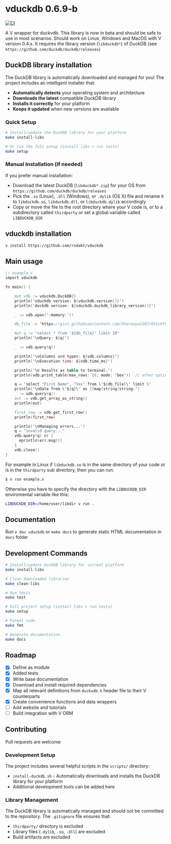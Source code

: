 # vduckdb 0.6.9-b

[![CI](https://github.com/rodabt/vduckdb/workflows/Build%20and%20Test/badge.svg)](https://github.com/rodabt/vduckdb/actions)

A V wrapper for duckvdb. This library is now in beta and should be safe to use in most scenarios. Should work on Linux, Windows and MacOS with V version 0.4.x. It requires the library version (`libduckdb*`) of DuckDB (see `https://github.com/duckdb/duckdb/releases`)

## DuckDB library installation

The DuckDB library is automatically downloaded and managed for you! The project includes an intelligent installer that:

- **Automatically detects** your operating system and architecture
- **Downloads the latest** compatible DuckDB library
- **Installs it correctly** for your platform
- **Keeps it updated** when new versions are available

### Quick Setup

```bash
# Install/update the DuckDB library for your platform
make install-libs

# Or run the full setup (install libs + run tests)
make setup
```

### Manual Installation (if needed)

If you prefer manual installation:

- Download the latest DuckDB (`libduckdb*.zip`) for your OS from `https://github.com/duckdb/duckdb/releases`
- Pick the `.so` (Linux), `.dll` (Windows), or `.dylib` (OS X) file and rename it to `libduckdb.so`, `libduckdb.dll`, or `libduckdb.dylib` accordingly
- Copy or move the file to the root directory where your V code is, or to a subdirectory called `thirdparty` or set a global variable called `LIBDUCKDB_DIR`

## vduckdb installation

```bash
v install https://github.com/rodabt/vduckdb
```

## Main usage

```v
// example.v
import vduckdb

fn main() {

    mut vdb := vduckdb.DuckDB{}
    println('vduckdb version: ${vduckdb.version()}')
    println('duckdb version: ${vduckdb.duckdb_library_version()}')

    _ := vdb.open(':memory:')!

    db_file := 'https://gist.githubusercontent.com/Sharanya1307/631c9f66e5709dbace46b5ed6672381e/raw/4329c1980eac3a71b881b18757a5bfabd2a95a1e/people-100.csv'

    mut q := "select * from '${db_file}' limit 10"
    println('\nQuery: ${q}')

    _ := vdb.query(q)!

    println('\nColumns and types: ${vdb.columns}')
    println('\nExecution time: ${vdb.time_ms}')

    println('\n Results as table to terminal:')
    println(vdb.print_table(max_rows: 10, mode: 'box'))  // other options are: ascii and md

    q = 'select "First Name", "Sex" from \'${db_file}\' limit 5'
    println('\nData from \'${q}\' as []map[string]string:')
    _ := vdb.query(q)!
    out := vdb.get_array_as_string()
    println(out)

    first_row := vdb.get_first_row()
    println(first_row)

    println('\nManaging errors...')
    q = "invalid query..."
    vdb.query(q) or {
      eprintln(err.msg())
    }
    vdb.close()
}
```

For example in Linux if `libduckdb.so` is in the same directory of your code or is in the `thirdparty` sub directory, then you can run:

```bash
$ v run example.v
```

Otherwise you have to specify the directory with the `LIBDUCKDB_DIR` enviromental variable like this:

```bash
LIBDUCKDB_DIR=/home/user/libdir v run .
```

## Documentation

Run `v doc vduckdb` or `make docs` to generate static HTML documentation in `docs` folder

## Development Commands

```bash
# Install/update DuckDB library for current platform
make install-libs

# Clean downloaded libraries
make clean-libs

# Run tests
make test

# Full project setup (install libs + run tests)
make setup

# Format code
make fmt

# Generate documentation
make docs
```

## Roadmap

- [x] Define as module
- [x] Added tests
- [x] Write base documentation
- [x] Download and install required dependencies
- [x] Map all relevant definitions from `duckvdb.h` header file to their V counterparts
- [x] Create convenience functions and data wrappers
- [ ] Add website and tutorials
- [ ] Build integration with V ORM

## Contributing

Pull requests are welcome

### Development Setup

The project includes several helpful scripts in the `scripts/` directory:

- `install-duckdb.sh` - Automatically downloads and installs the DuckDB library for your platform
- Additional development tools can be added here

### Library Management

The DuckDB library is automatically managed and should not be committed to the repository. The `.gitignore` file ensures that:

- `thirdparty/` directory is excluded
- Library files (`.dylib`, `.so`, `.dll`) are excluded
- Build artifacts are excluded

